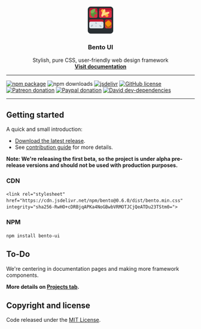 <p align="center">
	<img src="https://raw.githubusercontent.com/Social-chan/Bento/master/logo.png" alt="Bento logo">
	<h3 align="center">Bento UI</h3>
	<p align="center">
		Stylish, pure CSS, user-friendly web design framework
		<br>
		<a href="https://bento.social-chan.com"><strong>Visit documentation</strong></a>
	</p>
</p>

<hr>

[![npm package](https://img.shields.io/npm/v/bento-ui.svg?style=flat-square)](https://www.npmjs.com/package/bento-ui) ![npm downloads](https://img.shields.io/npm/dt/Social-chan/Bento.svg?style=flat-square) [![jsdelivr](https://data.jsdelivr.com/v1/package/npm/bento-ui/badge)](https://www.jsdelivr.com/package/npm/bento-ui) [![GitHub license](https://img.shields.io/badge/license-MIT-blue.svg?style=flat-square)](https://raw.githubusercontent.com/Social-chan/Bento/master/LICENSE) [![Patreon donation](https://img.shields.io/badge/patreon-donate-orange.svg?style=flat-square)](https://www.patreon.com/d8vjork) [![Paypal donation](https://img.shields.io/badge/paypal-donate-blue.svg?style=flat-square)](https://www.paypal.me/d8vjork) [![David dev-dependencies](https://img.shields.io/david/dev/Social-chan/Bento.svg?style=flat-square)](https://david-dm.org/Social-chan/Tadaima?type=dev)

<hr>

## Getting started
A quick and small introduction:

- [Download the latest release](https://github.com/Social-chan/Bento/archive/0.6.0.zip).
- See [contribution guide](https://github.com/Social-chan/Bento/blob/master/CONTRIBUTING.md) for more details.

**Note: We're releasing the first beta, so the project is under alpha pre-release versions and should not be used with production purposes.**

### CDN
`<link rel="stylesheet" href="https://cdn.jsdelivr.net/npm/bento@0.6.0/dist/bento.min.css" integrity="sha256-RwHO+cDRBjqAPKa4NoGBwbVRMOTJCjQeATDu23TStm0=">`

### NPM
`npm install bento-ui`

## To-Do
We're centering in documentation pages and making more framework components.

**More details on [Projects tab](https://github.com/Social-chan/Bento/projects).**

## Copyright and license
Code released under the [MIT License](https://github.com/Social-chan/Bento/blob/master/LICENSE).
